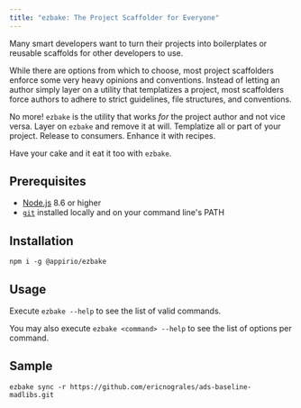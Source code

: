 ```yaml
---
title: "ezbake: The Project Scaffolder for Everyone"
---
```


Many smart developers want to turn their projects into boilerplates or reusable scaffolds for other developers to use.  

While there are options from which to choose, most project scaffolders enforce some very heavy opinions and conventions. Instead of letting an author simply layer on a utility that templatizes a project, most scaffolders force authors to adhere to strict guidelines, file structures, and conventions.

No more! `ezbake` is the utility that works _for_ the project author and not vice versa. Layer on `ezbake` and remove it at will.  Templatize all or part of your project.  Release to consumers.  Enhance it with recipes.

Have your cake and it eat it too with `ezbake`.

## Prerequisites

* [Node.js](https://nodejs.org) 8.6 or higher
* [`git`](https://git-scm.com/) installed locally and on your command line's PATH

## Installation

`npm i -g @appirio/ezbake`

## Usage

Execute `ezbake --help` to see the list of valid commands.

You may also execute `ezbake <command> --help` to see the list of options per command.

## Sample

`ezbake sync -r https://github.com/ericnograles/ads-baseline-madlibs.git`
